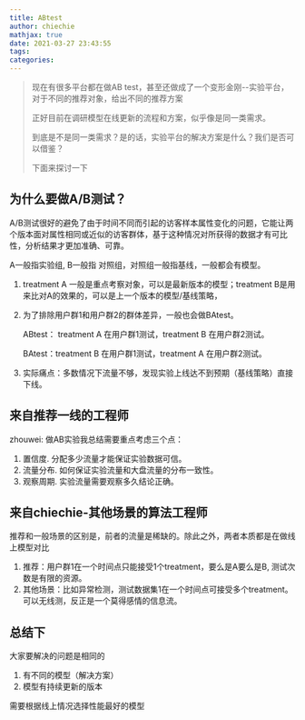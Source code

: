 ```yaml
---
title: ABtest
author: chiechie
mathjax: true
date: 2021-03-27 23:43:55
tags:
categories:
---
```

> 现在有很多平台都在做AB test，甚至还做成了一个变形金刚--实验平台，对于不同的推荐对象，给出不同的推荐方案
> 
> 正好目前在调研模型在线更新的流程和方案，似乎像是同一类需求。
> 
> 到底是不是同一类需求？是的话，实验平台的解决方案是什么？我们是否可以借鉴？
> 
> 下面来探讨一下

## 为什么要做A/B测试？

A/B测试很好的避免了由于时间不同而引起的访客样本属性变化的问题，它能让两个版本面对属性相同或近似的访客群体，基于这种情况对所获得的数据才有可比性，分析结果才更加准确、可靠。

A一般指实验组, B一般指 对照组，对照组一般指基线，一般都会有模型。

1. treatment A 一般是重点考察对象，可以是最新版本的模型；treatment B是用来比对A的效果的，可以是上一个版本的模型/基线策略，
2. 为了排除用户群1和用户群2的群体差异，一般也会做BAtest。

    ABtest： treatment A 在用户群1测试，treatment B 在用户群2测试。

    BAtest：treatment B 在用户群1测试，treatment A 在用户群2测试。

3. 实际痛点：多数情况下流量不够，发现实验上线达不到预期（基线策略）直接下线。

## 来自推荐一线的工程师

zhouwei:
做AB实验我总结需要重点考虑三个点：

1. 置信度. 分配多少流量才能保证实验数据可信。
2. 流量分布. 如何保证实验流量和大盘流量的分布一致性。
3. 观察周期. 实验流量需要观察多久结论正确。

## 来自chiechie-其他场景的算法工程师

推荐和一般场景的区别是，前者的流量是稀缺的。除此之外，两者本质都是在做线上模型对比

1. 推荐：用户群1在一个时间点只能接受1个treatment，要么是A要么是B, 测试次数是有限的资源。
2. 其他场景：比如异常检测，测试数据集1在一个时间点可接受多个treatment。可以无线测，反正是一个莫得感情的信息流。


## 总结下

大家要解决的问题是相同的

1. 有不同的模型（解决方案）
2. 模型有持续更新的版本

需要根据线上情况选择性能最好的模型